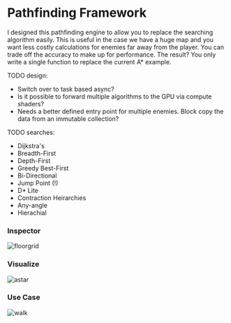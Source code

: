 # Pathfinding Framework
 
 I designed this pathfinding engine to allow you to replace the searching algorithm easily. This is useful in the case we have a 
 huge map and you want less costly calculations for enemies far away from the player. You can trade off the accuracy to make
 up for performance. The result? You only write a single function to replace the current A* example.

TODO design:
* Switch over to task based async?
* Is it possible to forward multiple algorithms to the GPU via compute shaders?
* Needs a better defined entry point for multiple enemies. Block copy the data from an immutable collection?

TODO searches:
* Dijkstra's
* Breadth-First
* Depth-First
* Greedy Best-First
* Bi-Directional
* Jump Point (!)
* D* Lite
* Contraction Heirarchies
* Any-angle
* Hierachial
### Inspector
![floorgrid](https://github.com/maross3/UnityUsefulScripts/assets/20687907/7374767a-bf10-4f41-b6e2-905e25b82d13)
### Visualize
![astar](https://github.com/maross3/UnityUsefulScripts/assets/20687907/019dcba0-41b7-4476-a35c-e6e64a178fb4)
### Use Case
![walk](https://github.com/maross3/UnityUsefulScripts/assets/20687907/ca77bf75-1366-4884-9bd3-cc9b2bb6aea3)
